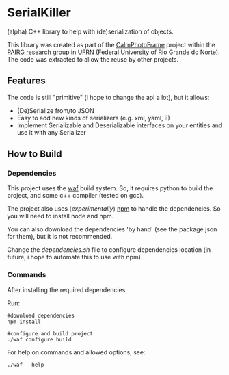 # SerialKiller

(alpha) C++ library to help with (de)serialization of objects.

This library was created as part of the [CalmPhotoFrame](https://bitbucket.org/pairg-ufrn/calmphotoframe-core) project within the [PAIRG research group](http://www.pairg.dimap.ufrn.br) in [UFRN](http://www.ufrn.br) (Federal University of Rio Grande do Norte).
The code was extracted to allow the reuse by other projects.

## Features

The code is still "primitive" (i hope to change the api a lot), but it allows:

* (De)Serialize from/to JSON
* Easy to add new kinds of serializers (e.g. xml, yaml, ?)
* Implement Serializable and Deserializable interfaces on your entities and use it with any Serializer

## How to Build

### Dependencies

This project uses the [waf](https://waf.io/book/) build system.
So, it requires python to build the project, and some c++ compiler (tested on gcc).

The project also uses (*experimentally*) [npm](https://www.npmjs.com/) to handle the dependencies. So you will need to install node and npm.

You can also download the dependencies 'by hand' (see the package.json for them), but it is not recommended.

Change the *dependencies.sh* file to configure dependencies location (in future, i hope to automate this to use with npm).

### Commands

After installing the required dependencies

Run:

    #download dependencies
    npm install

    #configure and build project
    ./waf configure build

For help on commands and allowed options, see:

    ./waf --help

